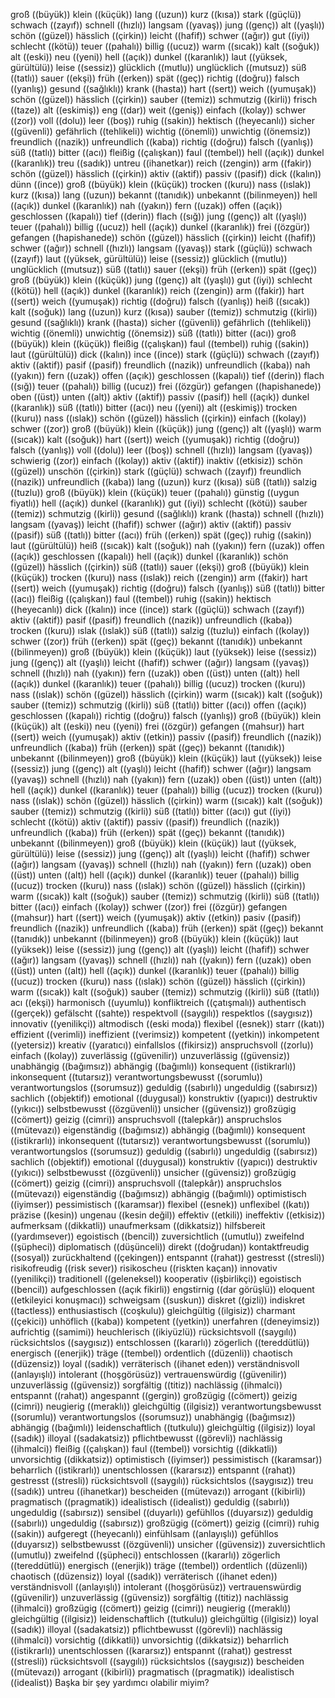 groß ((büyük)) 
klein ((küçük))
lang ((uzun)) 
kurz ((kısa))
stark ((güçlü)) 
schwach ((zayıf))
schnell ((hızlı)) 
langsam ((yavaş))
jung ((genç)) 
alt ((yaşlı))
schön ((güzel)) 
hässlich ((çirkin))
leicht ((hafif)) 
schwer ((ağır))
gut ((iyi)) 
schlecht ((kötü))
teuer ((pahalı)) 
billig ((ucuz))
warm ((sıcak)) 
kalt ((soğuk))
alt ((eski)) 
neu ((yeni))
hell ((açık)) 
dunkel ((karanlık))
laut ((yüksek, gürültülü)) 
leise ((sessiz))
glücklich ((mutlu)) 
unglücklich ((mutsuz))
süß ((tatlı)) 
sauer ((ekşi))
früh ((erken)) 
spät ((geç))
richtig ((doğru)) 
falsch ((yanlış))
gesund ((sağlıklı)) 
krank ((hasta))
hart ((sert)) 
weich ((yumuşak))
schön ((güzel)) 
hässlich ((çirkin))
sauber ((temiz)) 
schmutzig ((kirli))
frisch ((taze)) 
alt ((eskimiş))
eng ((dar)) 
weit ((geniş))
einfach ((kolay)) 
schwer ((zor))
voll ((dolu)) 
leer ((boş))
ruhig ((sakin)) 
hektisch ((heyecanlı))
sicher ((güvenli)) 
gefährlich ((tehlikeli))
wichtig ((önemli)) 
unwichtig ((önemsiz))
freundlich ((nazik)) 
unfreundlich ((kaba))
richtig ((doğru)) 
falsch ((yanlış))
süß ((tatlı)) 
bitter ((acı))
fleißig ((çalışkan)) 
faul ((tembel))
hell ((açık)) 
dunkel ((karanlık))
treu ((sadık)) 
untreu ((ihanetkar))
reich ((zengin)) 
arm ((fakir))
schön ((güzel)) 
hässlich ((çirkin))
aktiv ((aktif)) 
passiv ((pasif))
dick ((kalın)) 
dünn ((ince))
groß ((büyük)) 
klein ((küçük))
trocken ((kuru)) 
nass ((ıslak))
kurz ((kısa)) 
lang ((uzun))
bekannt ((tanıdık)) 
unbekannt ((bilinmeyen))
hell ((açık)) 
dunkel ((karanlık))
nah ((yakın)) 
fern ((uzak))
offen ((açık)) 
geschlossen ((kapalı))
tief ((derin)) 
flach ((sığ))
jung ((genç)) 
alt ((yaşlı))
teuer ((pahalı)) 
billig ((ucuz))
hell ((açık)) 
dunkel ((karanlık))
frei ((özgür)) 
gefangen ((hapishanede))
schön ((güzel)) 
hässlich ((çirkin))
leicht ((hafif)) 
schwer ((ağır))
schnell ((hızlı)) 
langsam ((yavaş))
stark ((güçlü)) 
schwach ((zayıf))
laut ((yüksek, gürültülü)) 
leise ((sessiz))
glücklich ((mutlu)) 
unglücklich ((mutsuz))
süß ((tatlı)) 
sauer ((ekşi))
früh ((erken)) 
spät ((geç))
groß ((büyük)) 
klein ((küçük))
jung ((genç)) 
alt ((yaşlı))
gut ((iyi)) 
schlecht ((kötü))
hell ((açık)) 
dunkel ((karanlık))
reich ((zengin)) 
arm ((fakir))
hart ((sert)) 
weich ((yumuşak))
richtig ((doğru)) 
falsch ((yanlış))
heiß ((sıcak)) 
kalt ((soğuk))
lang ((uzun)) 
kurz ((kısa))
sauber ((temiz)) 
schmutzig ((kirli))
gesund ((sağlıklı)) 
krank ((hasta))
sicher ((güvenli)) 
gefährlich ((tehlikeli))
wichtig ((önemli)) 
unwichtig ((önemsiz))
süß ((tatlı)) 
bitter ((acı))
groß ((büyük)) 
klein ((küçük))
fleißig ((çalışkan)) 
faul ((tembel))
ruhig ((sakin)) 
laut ((gürültülü))
dick ((kalın)) 
ince ((ince))
stark ((güçlü)) 
schwach ((zayıf))
aktiv ((aktif)) 
pasif ((pasif))
freundlich ((nazik)) 
unfreundlich ((kaba))
nah ((yakın)) 
fern ((uzak))
offen ((açık)) 
geschlossen ((kapalı))
tief ((derin)) 
flach ((sığ))
teuer ((pahalı)) 
billig ((ucuz))
frei ((özgür)) 
gefangen ((hapishanede))
oben ((üst)) 
unten ((alt))
aktiv ((aktif)) 
passiv ((pasif))
hell ((açık)) 
dunkel ((karanlık))
süß ((tatlı)) 
bitter ((acı))
neu ((yeni)) 
alt ((eskimiş))
trocken ((kuru)) 
nass ((ıslak))
schön ((güzel)) 
hässlich ((çirkin))
einfach ((kolay)) 
schwer ((zor))
groß ((büyük)) 
klein ((küçük))
jung ((genç)) 
alt ((yaşlı))
warm ((sıcak)) 
kalt ((soğuk))
hart ((sert)) 
weich ((yumuşak))
richtig ((doğru)) 
falsch ((yanlış))
voll ((dolu)) 
leer ((boş))
schnell ((hızlı)) 
langsam ((yavaş))
schwierig ((zor)) 
einfach ((kolay))
aktiv ((aktif)) 
inaktiv ((etkisiz))
schön ((güzel)) 
unschön ((çirkin))
stark ((güçlü)) 
schwach ((zayıf))
freundlich ((nazik)) 
unfreundlich ((kaba))
lang ((uzun)) 
kurz ((kısa))
süß ((tatlı)) 
salzig ((tuzlu))
groß ((büyük)) 
klein ((küçük))
teuer ((pahalı)) 
günstig ((uygun fiyatlı))
hell ((açık)) 
dunkel ((karanlık))
gut ((iyi)) 
schlecht ((kötü))
sauber ((temiz)) 
schmutzig ((kirli))
gesund ((sağlıklı)) 
krank ((hasta))
schnell ((hızlı)) 
langsam ((yavaş))
leicht ((hafif)) 
schwer ((ağır))
aktiv ((aktif)) 
passiv ((pasif))
süß ((tatlı)) 
bitter ((acı))
früh ((erken)) 
spät ((geç))
ruhig ((sakin)) 
laut ((gürültülü))
heiß ((sıcak)) 
kalt ((soğuk))
nah ((yakın)) 
fern ((uzak))
offen ((açık)) 
geschlossen ((kapalı))
hell ((açık)) 
dunkel ((karanlık))
schön ((güzel)) 
hässlich ((çirkin))
süß ((tatlı)) 
sauer ((ekşi))
groß ((büyük)) 
klein ((küçük))
trocken ((kuru)) 
nass ((ıslak))
reich ((zengin)) 
arm ((fakir))
hart ((sert)) 
weich ((yumuşak))
richtig ((doğru)) 
falsch ((yanlış))
süß ((tatlı)) 
bitter ((acı))
fleißig ((çalışkan)) 
faul ((tembel))
ruhig ((sakin)) 
hektisch ((heyecanlı))
dick ((kalın)) 
ince ((ince))
stark ((güçlü)) 
schwach ((zayıf))
aktiv ((aktif)) 
pasif ((pasif))
freundlich ((nazik)) 
unfreundlich ((kaba))
trocken ((kuru)) 
ıslak ((ıslak))
süß ((tatlı)) 
salzig ((tuzlu))
einfach ((kolay)) 
schwer ((zor))
früh ((erken)) 
spät ((geç))
bekannt ((tanıdık)) 
unbekannt ((bilinmeyen))
groß ((büyük)) 
klein ((küçük))
laut ((yüksek)) 
leise ((sessiz))
jung ((genç)) 
alt ((yaşlı))
leicht ((hafif)) 
schwer ((ağır))
langsam ((yavaş)) 
schnell ((hızlı))
nah ((yakın)) 
fern ((uzak))
oben ((üst)) 
unten ((alt))
hell ((açık)) 
dunkel ((karanlık))
teuer ((pahalı)) 
billig ((ucuz))
trocken ((kuru)) 
nass ((ıslak))
schön ((güzel)) 
hässlich ((çirkin))
warm ((sıcak)) 
kalt ((soğuk))
sauber ((temiz)) 
schmutzig ((kirli))
süß ((tatlı)) 
bitter ((acı))
offen ((açık)) 
geschlossen ((kapalı))
richtig ((doğru)) 
falsch ((yanlış))
groß ((büyük)) 
klein ((küçük))
alt ((eski)) 
neu ((yeni))
frei ((özgür)) 
gefangen ((mahsur))
hart ((sert)) 
weich ((yumuşak))
aktiv ((etkin)) 
passiv ((pasif))
freundlich ((nazik)) 
unfreundlich ((kaba))
früh ((erken)) 
spät ((geç))
bekannt ((tanıdık)) 
unbekannt ((bilinmeyen))
groß ((büyük)) 
klein ((küçük))
laut ((yüksek)) 
leise ((sessiz))
jung ((genç)) 
alt ((yaşlı))
leicht ((hafif)) 
schwer ((ağır))
langsam ((yavaş)) 
schnell ((hızlı))
nah ((yakın)) 
fern ((uzak))
oben ((üst)) 
unten ((alt))
hell ((açık)) 
dunkel ((karanlık))
teuer ((pahalı)) 
billig ((ucuz))
trocken ((kuru)) 
nass ((ıslak))
schön ((güzel)) 
hässlich ((çirkin))
warm ((sıcak)) 
kalt ((soğuk))
sauber ((temiz)) 
schmutzig ((kirli))
süß ((tatlı)) 
bitter ((acı))
gut ((iyi)) 
schlecht ((kötü))
aktiv ((aktif)) 
passiv ((pasif))
freundlich ((nazik)) 
unfreundlich ((kaba))
früh ((erken)) 
spät ((geç))
bekannt ((tanıdık)) 
unbekannt ((bilinmeyen))
groß ((büyük)) 
klein ((küçük))
laut ((yüksek, gürültülü)) 
leise ((sessiz))
jung ((genç)) 
alt ((yaşlı))
leicht ((hafif)) 
schwer ((ağır))
langsam ((yavaş)) 
schnell ((hızlı))
nah ((yakın)) 
fern ((uzak))
oben ((üst)) 
unten ((alt))
hell ((açık)) 
dunkel ((karanlık))
teuer ((pahalı)) 
billig ((ucuz))
trocken ((kuru)) 
nass ((ıslak))
schön ((güzel)) 
hässlich ((çirkin))
warm ((sıcak)) 
kalt ((soğuk))
sauber ((temiz)) 
schmutzig ((kirli))
süß ((tatlı)) 
bitter ((acı))
einfach ((kolay)) 
schwer ((zor))
frei ((özgür)) 
gefangen ((mahsur))
hart ((sert)) 
weich ((yumuşak))
aktiv ((etkin)) 
pasiv ((pasif))
freundlich ((nazik)) 
unfreundlich ((kaba))
früh ((erken)) 
spät ((geç))
bekannt ((tanıdık)) 
unbekannt ((bilinmeyen))
groß ((büyük)) 
klein ((küçük))
laut ((yüksek)) 
leise ((sessiz))
jung ((genç)) 
alt ((yaşlı))
leicht ((hafif)) 
schwer ((ağır))
langsam ((yavaş)) 
schnell ((hızlı))
nah ((yakın)) 
fern ((uzak))
oben ((üst)) 
unten ((alt))
hell ((açık)) 
dunkel ((karanlık))
teuer ((pahalı)) 
billig ((ucuz))
trocken ((kuru)) 
nass ((ıslak))
schön ((güzel)) 
hässlich ((çirkin))
warm ((sıcak)) 
kalt ((soğuk))
sauber ((temiz)) 
schmutzig ((kirli))
süß ((tatlı)) 
acı ((ekşi))
harmonisch ((uyumlu)) 
konfliktreich ((çatışmalı))
authentisch ((gerçek)) 
gefälscht ((sahte))
respektvoll ((saygılı)) 
respektlos ((saygısız))
innovativ ((yenilikçi)) 
altmodisch ((eski moda))
flexibel ((esnek)) 
starr ((katı))
effizient ((verimli)) 
ineffizient ((verimsiz))
kompetent ((yetkin)) 
inkompetent ((yetersiz))
kreativ ((yaratıcı)) 
einfallslos ((fikirsiz))
anspruchsvoll ((zorlu)) 
einfach ((kolay))
zuverlässig ((güvenilir)) 
unzuverlässig ((güvensiz))
unabhängig ((bağımsız)) 
abhängig ((bağımlı))
konsequent ((istikrarlı)) 
inkonsequent ((tutarsız))
verantwortungsbewusst ((sorumlu)) 
verantwortungslos ((sorumsuz))
geduldig ((sabırlı)) 
ungeduldig ((sabırsız))
sachlich ((objektif)) 
emotional ((duygusal))
konstruktiv ((yapıcı)) 
destruktiv ((yıkıcı))
selbstbewusst ((özgüvenli)) 
unsicher ((güvensiz))
großzügig ((cömert)) 
geizig ((cimri))
anspruchsvoll ((talepkâr)) 
anspruchslos ((mütevazı))
eigenständig ((bağımsız)) 
abhängig ((bağımlı))
konsequent ((istikrarlı)) 
inkonsequent ((tutarsız))
verantwortungsbewusst ((sorumlu)) 
verantwortungslos ((sorumsuz))
geduldig ((sabırlı)) 
ungeduldig ((sabırsız))
sachlich ((objektif)) 
emotional ((duygusal))
konstruktiv ((yapıcı)) 
destruktiv ((yıkıcı))
selbstbewusst ((özgüvenli)) 
unsicher ((güvensiz))
großzügig ((cömert)) 
geizig ((cimri))
anspruchsvoll ((talepkâr)) 
anspruchslos ((mütevazı))
eigenständig ((bağımsız)) 
abhängig ((bağımlı))
optimistisch ((iyimser)) 
pessimistisch ((karamsar))
flexibel ((esnek)) 
unflexibel ((katı))
präzise ((kesin)) 
ungenau ((kesin değil))
effektiv ((etkili)) 
ineffektiv ((etkisiz))
aufmerksam ((dikkatli)) 
unaufmerksam ((dikkatsiz))
hilfsbereit ((yardımsever)) 
egoistisch ((bencil))
zuversichtlich ((umutlu)) 
zweifelnd ((şüpheci))
diplomatisch ((düşünceli)) 
direkt ((doğrudan))
kontaktfreudig ((sosyal)) 
zurückhaltend ((çekingen))
entspannt ((rahat)) 
gestresst ((stresli))
risikofreudig ((risk sever)) 
risikoscheu ((riskten kaçan))
innovativ ((yenilikçi)) 
traditionell ((geleneksel))
kooperativ ((işbirlikçi)) 
egoistisch ((bencil))
aufgeschlossen ((açık fikirli)) 
engstirnig ((dar görüşlü))
eloquent ((etkileyici konuşmacı)) 
schweigsam ((suskun))
diskret ((gizli)) 
indiskret ((tactless))
enthusiastisch ((coşkulu)) 
gleichgültig ((ilgisiz))
charmant ((çekici)) 
unhöflich ((kaba))
kompetent ((yetkin)) 
unerfahren ((deneyimsiz))
aufrichtig ((samimi)) 
heuchlerisch ((ikiyüzlü))
rücksichtsvoll ((saygılı)) 
rücksichtslos ((saygısız))
entschlossen ((kararlı)) 
zögerlich ((tereddütlü))
energisch ((enerjik)) 
träge ((tembel))
ordentlich ((düzenli)) 
chaotisch ((düzensiz))
loyal ((sadık)) 
verräterisch ((ihanet eden))
verständnisvoll ((anlayışlı)) 
intolerant ((hoşgörüsüz))
vertrauenswürdig ((güvenilir)) 
unzuverlässig ((güvensiz))
sorgfältig ((titiz)) 
nachlässig ((ihmalci))
entspannt ((rahat)) 
angespannt ((gergin))
großzügig ((cömert)) 
geizig ((cimri))
neugierig ((meraklı)) 
gleichgültig ((ilgisiz))
verantwortungsbewusst ((sorumlu)) 
verantwortungslos ((sorumsuz))
unabhängig ((bağımsız)) 
abhängig ((bağımlı))
leidenschaftlich ((tutkulu)) 
gleichgültig ((ilgisiz))
loyal ((sadık)) 
illoyal ((sadakatsiz))
pflichtbewusst ((görevli)) 
nachlässig ((ihmalci))
fleißig ((çalışkan)) 
faul ((tembel))
vorsichtig ((dikkatli)) 
unvorsichtig ((dikkatsiz))
optimistisch ((iyimser)) 
pessimistisch ((karamsar))
beharrlich ((istikrarlı)) 
unentschlossen ((kararsız))
entspannt ((rahat)) 
gestresst ((stresli))
rücksichtsvoll ((saygılı)) 
rücksichtslos ((saygısız))
treu ((sadık)) 
untreu ((ihanetkar))
bescheiden ((mütevazı)) 
arrogant ((kibirli))
pragmatisch ((pragmatik)) 
idealistisch ((idealist))
geduldig ((sabırlı)) 
ungeduldig ((sabırsız))
sensibel ((duyarlı)) 
gefühllos ((duyarsız))
geduldig ((sabırlı)) 
ungeduldig ((sabırsız))
großzügig ((cömert)) 
geizig ((cimri))
ruhig ((sakin)) 
aufgeregt ((heyecanlı))
einfühlsam ((anlayışlı)) 
gefühllos ((duyarsız))
selbstbewusst ((özgüvenli)) 
unsicher ((güvensiz))
zuversichtlich ((umutlu)) 
zweifelnd ((şüpheci))
entschlossen ((kararlı)) 
zögerlich ((tereddütlü))
energisch ((enerjik)) 
träge ((tembel))
ordentlich ((düzenli)) 
chaotisch ((düzensiz))
loyal ((sadık)) 
verräterisch ((ihanet eden))
verständnisvoll ((anlayışlı)) 
intolerant ((hoşgörüsüz))
vertrauenswürdig ((güvenilir)) 
unzuverlässig ((güvensiz))
sorgfältig ((titiz)) 
nachlässig ((ihmalci))
großzügig ((cömert)) 
geizig ((cimri))
neugierig ((meraklı)) 
gleichgültig ((ilgisiz))
leidenschaftlich ((tutkulu)) 
gleichgültig ((ilgisiz))
loyal ((sadık)) 
illoyal ((sadakatsiz))
pflichtbewusst ((görevli)) 
nachlässig ((ihmalci))
vorsichtig ((dikkatli)) 
unvorsichtig ((dikkatsiz))
beharrlich ((istikrarlı)) 
unentschlossen ((kararsız))
entspannt ((rahat)) 
gestresst ((stresli))
rücksichtsvoll ((saygılı)) 
rücksichtslos ((saygısız))
bescheiden ((mütevazı)) 
arrogant ((kibirli))
pragmatisch ((pragmatik)) 
idealistisch ((idealist))
Başka bir şey yardımcı olabilir miyim?